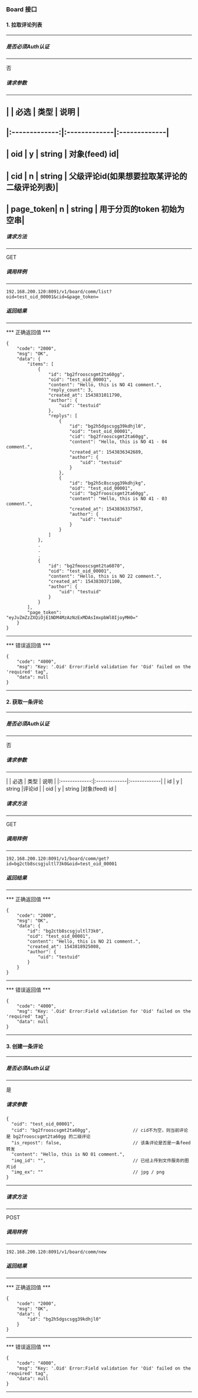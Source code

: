 ### Board 接口

#### 1. 拉取评论列表

---

##### 是否必须Auth认证

---

否

##### 请求参数

---
| | 必选 | 类型 | 说明 |
---
|:-------------:|:-------------|:-------------|
---
| oid | y | string | 对象(feed) id|
---
| cid | n | string | 父级评论id(如果想要拉取某评论的二级评论列表)|
---
| page_token| n | string | 用于分页的token 初始为空串|
---

##### 请求方法

---

GET

##### 调用样例

---

```
192.168.200.120:8091/v1/board/comm/list?oid=test_oid_00001&cid=&page_token=
```

##### 返回结果

---

*** 正确返回值 ***

```
{
    "code": "2000",
    "msg": "OK",
    "data": {
        "items": [
            {
                "id": "bg2frooscsgmt2ta60gg",
                "oid": "test_oid_00001",
                "content": "Hello, this is NO 41 comment.",
                "reply_count": 3,
                "created_at": 1543831011790,
                "author": {
                    "uid": "testuid"
                },
                "replys": [
                    {
                        "id": "bg2h5dgscsgg39kdhjl0",
                        "oid": "test_oid_00001",
                        "cid": "bg2frooscsgmt2ta60gg",
                        "content": "Hello, this is NO 41 - 04 comment.",
                        "created_at": 1543836342689,
                        "author": {
                            "uid": "testuid"
                        }
                    },
                    {
                        "id": "bg2h5c8scsgg39kdhjkg",
                        "oid": "test_oid_00001",
                        "cid": "bg2frooscsgmt2ta60gg",
                        "content": "Hello, this is NO 41 - 03 comment.",
                        "created_at": 1543836337567,
                        "author": {
                            "uid": "testuid"
                        }
                    }
                ]
            },
            .
            .
            .
            {
                "id": "bg2fmooscsgmt2ta6070",
                "oid": "test_oid_00001",
                "content": "Hello, this is NO 22 comment.",
                "created_at": 1543830371100,
                "author": {
                    "uid": "testuid"
                }
            }
        ],
        "page_token": "eyJvZmZzZXQiOjE1NDM4MzAzNzExMDAsImxpbWl0IjoyMH0="
    }
}
```
---
*** 错误返回值 ***
```
{
    "code": "4000",
    "msg": "Key: '.Oid' Error:Field validation for 'Oid' failed on the 'required' tag",
    "data": null
}
```
---

#### 2. 获取一条评论

---

##### 是否必须Auth认证
---

否

##### 请求参数

---
| | 必选 | 类型 | 说明 |
|:-------------:|:-------------|:-------------|
| id  | y | string |评论id |
| oid | y | string |对象(feed) id |

##### 请求方法

---

GET

##### 调用样例

---

```
192.168.200.120:8091/v1/board/comm/get?id=bg2ctb8scsgjultl73k0&oid=test_oid_00001
```

##### 返回结果

---

*** 正确返回值 ***

```
{
    "code": "2000",
    "msg": "OK",
    "data": {
        "id": "bg2ctb8scsgjultl73k0",
        "oid": "test_oid_00001",
        "content": "Hello, this is NO 21 comment.",
        "created_at": 1543818925008,
        "author": {
            "uid": "testuid"
        }
    }
}
```
---
*** 错误返回值 ***
```
{
    "code": "4000",
    "msg": "Key: '.Oid' Error:Field validation for 'Oid' failed on the 'required' tag",
    "data": null
}
```
---

#### 3. 创建一条评论

---

##### 是否必须Auth认证
---

是

##### 请求参数 
```
{
  "oid": "test_oid_00001",
  "cid": "bg2frooscsgmt2ta60gg",                // cid不为空，则当前评论是 bg2frooscsgmt2ta60gg 的二级评论
  "is_repost": false,                           // 该条评论是否是一条feed转发
  "content": "Hello, this is NO 01 comment.",
  "img_id": "",                                 // 已经上传到文件服务的图片id
  "img_ex": ""                                  // jpg / png
}
```
---

##### 请求方法

---

POST

##### 调用样例

---

```
192.168.200.120:8091/v1/board/comm/new
```

##### 返回结果

---

*** 正确返回值 ***

```
{
    "code": "2000",
    "msg": "OK",
    "data": {
        "id": "bg2h5dgscsgg39kdhjl0"
    }
}
```
---
*** 错误返回值 ***
```
{
    "code": "4000",
    "msg": "Key: '.Oid' Error:Field validation for 'Oid' failed on the 'required' tag",
    "data": null
}
```
---
